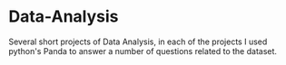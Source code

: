 # Data-Analysis
Several short projects of Data Analysis, in each of the projects I used python's Panda to answer a number of questions related to the dataset.

